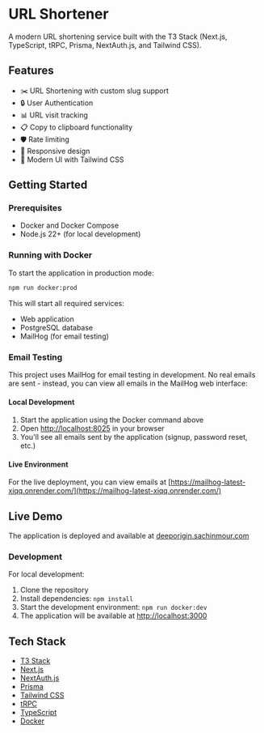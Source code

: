 # URL Shortener

A modern URL shortening service built with the T3 Stack (Next.js, TypeScript, tRPC, Prisma, NextAuth.js, and Tailwind CSS).

## Features

- ✂️ URL Shortening with custom slug support
- 🔒 User Authentication
- 📊 URL visit tracking
- 📋 Copy to clipboard functionality
- 🛡️ Rate limiting
- 📱 Responsive design
- 🎨 Modern UI with Tailwind CSS

## Getting Started

### Prerequisites

- Docker and Docker Compose
- Node.js 22+ (for local development)

### Running with Docker

To start the application in production mode:

```bash
npm run docker:prod
```

This will start all required services:

- Web application
- PostgreSQL database
- MailHog (for email testing)

### Email Testing

This project uses MailHog for email testing in development. No real emails are sent - instead, you can view all emails in the MailHog web interface:

#### Local Development

1. Start the application using the Docker command above
2. Open [http://localhost:8025](http://localhost:8025) in your browser
3. You'll see all emails sent by the application (signup, password reset, etc.)

#### Live Environment

For the live deployment, you can view emails at [https://mailhog-latest-xiqq.onrender.com/](https://mailhog-latest-xiqq.onrender.com/)

## Live Demo

The application is deployed and available at [deeporigin.sachinmour.com](https://deeporigin.sachinmour.com)

### Development

For local development:

1. Clone the repository
2. Install dependencies: `npm install`
3. Start the development environment: `npm run docker:dev`
4. The application will be available at [http://localhost:3000](http://localhost:3000)

## Tech Stack

- [T3 Stack](https://create.t3.gg/)
- [Next.js](https://nextjs.org)
- [NextAuth.js](https://next-auth.js.org)
- [Prisma](https://prisma.io)
- [Tailwind CSS](https://tailwindcss.com)
- [tRPC](https://trpc.io)
- [TypeScript](https://typescriptlang.org)
- [Docker](https://www.docker.com/)
